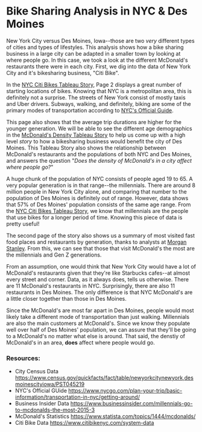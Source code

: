 # Bike Sharing Analysis in NYC & Des Moines

New York City versus Des Moines, Iowa--those are two *very* different types of cities and types of lifestyles. This analysis shows how a bike sharing business in a large city can be adapted in a smaller town by looking at where people go. In this case, we took a look at the different McDonald's restaurants there were in each city. First, we dig into the data of New York City and it's bikesharing business, "Citi Bike".

In the [NYC Citi Bikes Tableau Story](https://public.tableau.com/profile/nathania.rockwood#!/vizhome/bikesharing_tableau_15921583395810/NYCCitiBikes?publish=yes), Page 2 displays a great number of starting locations of bikes. Knowing that NYC is a metropolitan area, this is definitely not a surprise. The streets of New York consist of mostly taxis and Uber drivers. Subways, walking, and definitely, biking are some of the primary modes of transportation according to [NYC's Official Guide](https://www.nycgo.com/plan-your-trip/basic-information/transportation-in-nyc/getting-around/).

This page also shows that the average trip durations are higher for the younger generation. We will be able to see the different age demographics in the 
[McDonald's Density Tableau Story](https://public.tableau.com/profile/nathania.rockwood#!/vizhome/mcdonalds_15920836062530/McDoDensity?publish=yes) to help us come up with a high level *story* to how a bikesharing business would benefit the city of Des Moines. This Tableau Story also shows the relationship between McDonald's restaurants and the populations of both NYC and Des Moines, and answers the question "*Does the density of McDonald's in a city affect where people go?*"

A huge chunk of the population of NYC consists of people aged 19 to 65. A very popular generation is in that range--the millennials. There are around 8 million people in New York City alone, and comparing that number to the population of Des Moines is definitely out of range. However, data shows that 57% of Des Moines' population consists of the same age range. From the [NYC Citi Bikes Tableau Story](https://public.tableau.com/profile/nathania.rockwood#!/vizhome/bikesharing_tableau_15921583395810/NYCCitiBikes?publish=yes), we know that millennials are the people that use bikes for a longer period of time. Knowing this piece of data is pretty useful!

The second page of the story also shows us a summary of most visited fast food places and restaurants by generation, thanks to analysts at [Morgan Stanley](https://www.businessinsider.com/millennials-go-to-mcdonalds-the-most-2015-3). From this, we can see that those that visit McDonald's the most are the millennials and Gen Z generations.

From an assumption, one would think that New York City would have a lot of McDonald's restaurants given that they're like Starbucks cafes--at almost every street and corner. Data, as it always does, tells us otherwise. There are 11 McDonald's restaurants in NYC. Surprisingly, there are also 11 restaurants in Des Moines. The only difference is that NYC McDonald's are a little closer together than those in Des Moines.

Since the McDonald's are most far apart in Des Moines, people would most likely take a different mode of transportation than just walking. Millennials are also the main customers at McDonald's. Since we know they populate well over half of Des Moines' population, we can assure that they'll be going to a McDonald's no matter what else is around. That said, the denstiy of McDonald's in an area, **does** affect where people would go.

### Resources:
- City Census Data https://www.census.gov/quickfacts/fact/table/newyorkcitynewyork,desmoinescityiowa/PST045219
- NYC's Official GUide https://www.nycgo.com/plan-your-trip/basic-information/transportation-in-nyc/getting-around/
- Business Insider Data https://www.businessinsider.com/millennials-go-to-mcdonalds-the-most-2015-3
- McDonald's Statistics https://www.statista.com/topics/1444/mcdonalds/
- Citi Bike Data https://www.citibikenyc.com/system-data
